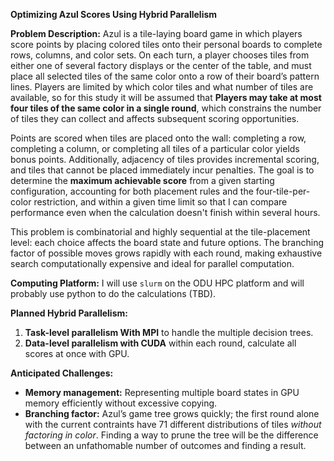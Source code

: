 **Optimizing Azul Scores Using Hybrid Parallelism**

**Problem Description:**
Azul is a tile-laying board game in which players score points by placing colored tiles onto their personal boards to complete rows, columns, and color sets. On each turn, a player chooses tiles from either one of several factory displays or the center of the table, and must place all selected tiles of the same color onto a row of their board’s pattern lines. Players are limited by which color tiles and what number of tiles are available, so for this study it will be assumed that **Players may take at most four tiles of the same color in a single round**, which constrains the number of tiles they can collect and affects subsequent scoring opportunities.

Points are scored when tiles are placed onto the wall: completing a row, completing a column, or completing all tiles of a particular color yields bonus points. Additionally, adjacency of tiles provides incremental scoring, and tiles that cannot be placed immediately incur penalties. The goal is to determine the **maximum achievable score** from a given starting configuration, accounting for both placement rules and the four-tile-per-color restriction, and within a given time limit so that I can compare performance even when the calculation doesn't finish within several hours.

This problem is combinatorial and highly sequential at the tile-placement level: each choice affects the board state and future options. The branching factor of possible moves grows rapidly with each round, making exhaustive search computationally expensive and ideal for parallel computation.

**Computing Platform:**
I will use `slurm` on the ODU HPC platform and will probably use python to do the calculations (TBD).

**Planned Hybrid Parallelism:**

1. **Task-level parallelism With MPI** to handle the multiple decision trees.
2. **Data-level parallelism with CUDA** within each round, calculate all scores at once with GPU.

**Anticipated Challenges:**

* **Memory management:** Representing multiple board states in GPU memory efficiently without excessive copying.
* **Branching factor:** Azul’s game tree grows quickly; the first round alone with the current contraints have 71 different distributions of tiles _without factoring in color_. Finding a way to prune the tree will be the difference between an unfathomable number of outcomes and finding a result.
